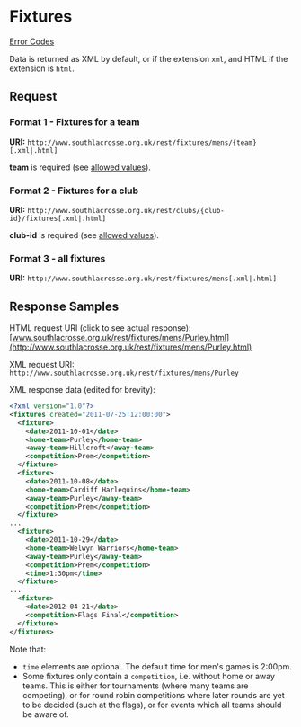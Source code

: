 # Fixtures

[Error Codes](Errors.md)

Data is returned as XML by default, or if the extension `xml`, and HTML if the extension is `html`.

## Request

### Format 1 - Fixtures for a team

**URI:** `http://www.southlacrosse.org.uk/rest/fixtures/mens/{team}[.xml|.html]`

**team**  is required (see [allowed values](http://www.southlacrosse.org.uk/rest/#clubs)).

### Format 2 - Fixtures for a club

**URI:** `http://www.southlacrosse.org.uk/rest/clubs/{club-id}/fixtures[.xml|.html]`

**club-id** is required (see [allowed values](http://www.southlacrosse.org.uk/rest/#clubs)).

### Format 3 - all fixtures

**URI:** `http://www.southlacrosse.org.uk/rest/fixtures/mens[.xml|.html]`

## Response Samples

HTML request URI (click to see actual response): [www.southlacrosse.org.uk/rest/fixtures/mens/Purley.html](http://www.southlacrosse.org.uk/rest/fixtures/mens/Purley.html)

XML request URI: `http://www.southlacrosse.org.uk/rest/fixtures/mens/Purley`

XML response data (edited for brevity):

```xml
<?xml version="1.0"?>
<fixtures created="2011-07-25T12:00:00">
  <fixture>
    <date>2011-10-01</date>
    <home-team>Purley</home-team>
    <away-team>Hillcroft</away-team>
    <competition>Prem</competition>
  </fixture>
  <fixture>
    <date>2011-10-08</date>
    <home-team>Cardiff Harlequins</home-team>
    <away-team>Purley</away-team>
    <competition>Prem</competition>
  </fixture>
...
  <fixture>
    <date>2011-10-29</date>
    <home-team>Welwyn Warriors</home-team>
    <away-team>Purley</away-team>
    <competition>Prem</competition>
    <time>1:30pm</time>
  </fixture>
...
  <fixture>
    <date>2012-04-21</date>
    <competition>Flags Final</competition>
  </fixture>
</fixtures>
```

Note that:

*   `time` elements are optional. The default time for men's games is 2:00pm.
*   Some fixtures only contain a `competition`, i.e. without home or away teams. This is either for tournaments (where many teams are competing), or for round robin competitions where later rounds are yet to be decided (such at the flags), or for events which all teams should be aware of.